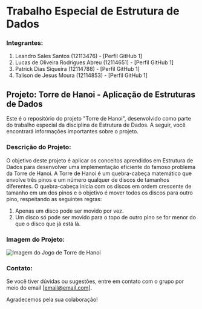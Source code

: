 # Trabalho Especial de Estrutura de Dados

### Integrantes:
1. Leandro Sales Santos (12113476) - [Perfil GitHub 1]
2. Lucas de Oliveira Rodrigues Abreu (12114651) - [Perfil GitHub 1]
3. Patrick Dias Siqueira (12114788) - [Perfil GitHub 1]
4. Talison de Jesus Moura (12114853) - [Perfil GitHub 1]

## Projeto: Torre de Hanoi - Aplicação de Estruturas de Dados

Este é o repositório do projeto "Torre de Hanoi", desenvolvido como parte do trabalho especial da disciplina de Estrutura de Dados. A seguir, você encontrará informações importantes sobre o projeto.

### Descrição do Projeto:

O objetivo deste projeto é aplicar os conceitos aprendidos em Estrutura de Dados para desenvolver uma implementação eficiente do famoso problema da Torre de Hanoi. A Torre de Hanoi é um quebra-cabeça matemático que envolve três pinos e um número qualquer de discos de tamanhos diferentes. O quebra-cabeça inicia com os discos em ordem crescente de tamanho em um dos pinos e o objetivo é mover todos os discos para outro pino, respeitando as seguintes regras:

1. Apenas um disco pode ser movido por vez.
2. Um disco só pode ser movido para o topo de outro pino se for menor do que o disco que já está lá.

### Imagem do Projeto:

![Imagem do Jogo de Torre de Hanoi](link_para_imagem)


### Contato:

Se você tiver dúvidas ou sugestões, entre em contato com o grupo por meio do email [email@email.com].

Agradecemos pela sua colaboração!